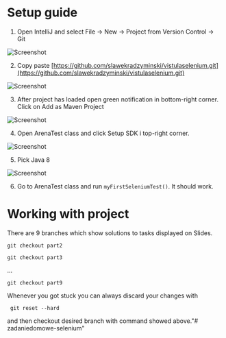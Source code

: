 # Setup guide

1. Open IntelliJ and select File -> New -> Project from Version Control -> Git

![Screenshot](setup/1.png)

2. Copy paste [https://github.com/slawekradzyminski/vistulaselenium.git](https://github.com/slawekradzyminski/vistulaselenium.git)

![Screenshot](setup/2.png)

3. After project has loaded open green notification in bottom-right corner. Click on Add as Maven Project

![Screenshot](setup/3.png)

4. Open ArenaTest class and click Setup SDK i top-right corner.

![Screenshot](setup/4.png)

5. Pick Java 8

![Screenshot](setup/5.png)

6. Go to ArenaTest class and run `myFirstSeleniumTest()`. It should work.

# Working with project

There are 9 branches which show solutions to tasks displayed on Slides.

`git checkout part2`

`git checkout part3`

...

`git checkout part9`

Whenever you got stuck you can always discard your changes with

` git reset --hard`

and then checkout desired branch with command showed above."# zadaniedomowe-selenium" 
